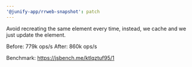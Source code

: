 ```yaml
---
'@junify-app/rrweb-snapshot': patch
---
```


Avoid recreating the same element every time, instead, we cache and we just update the element.

Before: 779k ops/s
After: 860k ops/s

Benchmark: https://jsbench.me/ktlqztuf95/1
